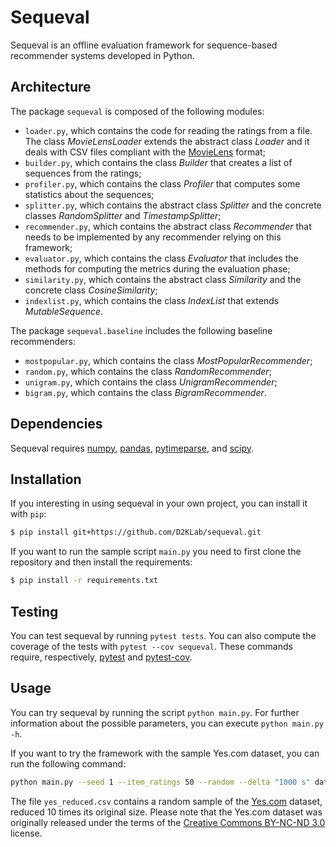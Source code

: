 # Sequeval
Sequeval is an offline evaluation framework for sequence-based recommender systems developed in Python.

## Architecture

The package `sequeval` is composed of the following modules:

- `loader.py`, which contains the code for reading the ratings from a file. The class *MovieLensLoader* extends the abstract class *Loader* and it deals with CSV files compliant with the [MovieLens](https://grouplens.org/datasets/movielens/) format;
- `builder.py`, which contains the class *Builder* that creates a list of sequences from the ratings;
- `profiler.py`, which contains the class *Profiler* that computes some statistics about the sequences;
- `splitter.py`, which contains the abstract class *Splitter* and the concrete classes *RandomSplitter* and *TimestampSplitter*;
- `recommender.py`, which contains the abstract class *Recommender* that needs to be implemented by any recommender relying on this framework;
- `evaluator.py`, which contains the class *Evaluator* that includes the methods for computing the metrics during the evaluation phase;
- `similarity.py`, which contains the abstract class *Similarity* and the concrete class *CosineSimilarity*;
- `indexlist.py`, which contains the class *IndexList* that extends *MutableSequence*.

The package `sequeval.baseline` includes the following baseline recommenders:

- `mostpopular.py`, which contains the class *MostPopularRecommender*;
- `random.py`, which contains the class *RandomRecommender*;
- `unigram.py`, which contains the class *UnigramRecommender*;
- `bigram.py`, which contains the class *BigramRecommender*.

## Dependencies

Sequeval requires [numpy](http://www.numpy.org/), [pandas](http://pandas.pydata.org/), [pytimeparse](https://github.com/wroberts/pytimeparse), and [scipy](http://www.scipy.org/).

## Installation

If you interesting in using sequeval in your own project, you can install it with `pip`:

```bash
$ pip install git+https://github.com/D2KLab/sequeval.git
```

If you want to run the sample script `main.py` you need to first clone the repository and then install the requirements:

```bash
$ pip install -r requirements.txt
```

## Testing

You can test sequeval by running `pytest tests`. You can also compute the coverage of the tests with `pytest --cov sequeval`. These commands require, respectively, [pytest](https://pytest.org/) and [pytest-cov](https://github.com/pytest-dev/pytest-cov).

## Usage

You can try sequeval by running the script `python main.py`. For further information about the possible parameters, you can execute `python main.py -h`.

If you want to try the framework with the sample Yes.com dataset, you can run the following command:

```bash
python main.py --seed 1 --item_ratings 50 --random --delta "1000 s" datasets/yes_reduced.csv
```

The file `yes_reduced.csv` contains a random sample of the [Yes.com](http://web.archive.org/web/20170629232107/https://www.cs.cornell.edu/~shuochen/lme/data_page.html) dataset, reduced 10 times its original size. Please note that the Yes.com dataset was originally released under the terms of the [Creative Commons BY-NC-ND 3.0](http://creativecommons.org/licenses/by-nc-nd/3.0/) license.